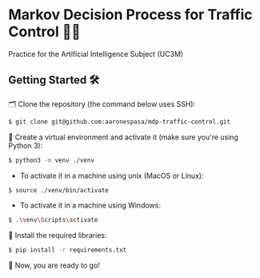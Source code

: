 # Markov Decision Process for Traffic Control 🤖🚗
Practice for the Artificial Intelligence Subject (UC3M)

## Getting Started 🛠
🗂 Clone the repository (the command below uses SSH):
```sh
$ git clone git@github.com:aaronespasa/mdp-traffic-control.git
```

🌲 Create a virtual environment and activate it (make sure you're using Python 3):
```sh
$ python3 -m venv ./venv
```
- To activate it in a machine using unix (MacOS or Linux):
```sh
$ source ./venv/bin/activate
```

- To activate it in a machine using Windows:
```sh
$ .\venv\Scripts\activate
```

📄 Install the required libraries:
```sh
$ pip install -r requirements.txt
```

🎉 Now, you are ready to go!
